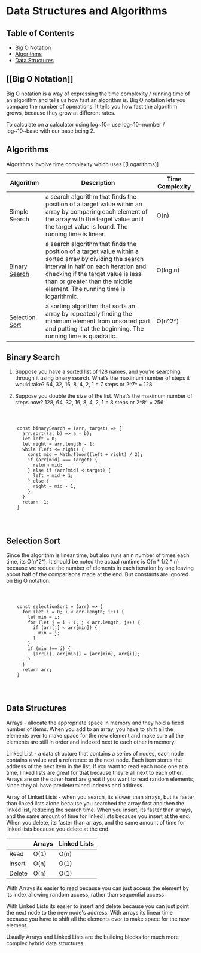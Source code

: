 # Data Structures and Algorithms

## Table of Contents

- [Big O Notation](#big-o-notation)
- [Algorithms](#algorithms)
- [Data Structures](#data-structures)

## [[Big O Notation]]
Big O notation is a way of expressing the time complexity / running time of an algorithm and tells us how fast an algorithm is. Big O notation lets you compare the number of operations. It tells you how fast the algorithm grows, because they grow at different rates.

To calculate on a calculator using log~10~ use log~10~number / log~10~base with our base being 2. 

## Algorithms
Algorithms involve time complexity which uses [[Logarithms]]

| Algorithm | Description | Time Complexity |
| --- | --- | --- |
| Simple Search | a search algorithm that finds the position of a target value within an array by comparing each element of the array with the target value until the target value is found. The running time is linear.| O(n) |
| [Binary Search](#binary-search) | a search algorithm that finds the position of a target value within a sorted array by dividing the search interval in half on each iteration and checking if the target value is less than or greater than the middle element. The running time is logarithmic. | O(log n) |
| [Selection Sort](#selection-sort) | a sorting algorithm that sorts an array by repeatedly finding the minimum element from unsorted part and putting it at the beginning. The running time is quadratic. | O(n^2^) |

## Binary Search

1. Suppose you have a sorted list of 128 names, and you’re searching
through it using binary search. What’s the maximum number of
steps it would take? 64, 32, 16, 8, 4, 2, 1 = 7 steps or 2^7^ = 128

2. Suppose you double the size of the list. What’s the maximum
number of steps now? 128, 64, 32, 16, 8, 4, 2, 1 = 8 steps or 2^8^ = 256


<code>
  <pre>
    const binarySearch = (arr, target) => {
      arr.sort((a, b) => a - b);
      let left = 0;
      let right = arr.length - 1;
      while (left <= right) {
        const mid = Math.floor((left + right) / 2);
        if (arr[mid] === target) {
          return mid;
        } else if (arr[mid] < target) {
          left = mid + 1;
        } else {
          right = mid - 1;
        }
      }
      return -1;
    }
  </pre>
</code>

## Selection Sort 

Since the algorithm is linear time, but also runs an n number of times each time, its O(n^2^). It should be noted the actual runtime is O(n * 1/2 * n) because we reduce the number of elements in each iteration by one leaving about half of the comparisons made at the end. But constants are ignored on Big O notation. 

<code>
  <pre>
    const selectionSort = (arr) => {
      for (let i = 0; i < arr.length; i++) {
        let min = i;
        for (let j = i + 1; j < arr.length; j++) {
          if (arr[j] < arr[min]) {
            min = j;
          }
        }
        if (min !== i) {
          [arr[i], arr[min]] = [arr[min], arr[i]];
        }
      }
      return arr;
    }
  </pre>
</code>

## Data Structures

Arrays - allocate the appropriate space in memory and they hold a fixed number of items. When you add to an array, you have to shift all the elements over to make space for the new element and make sure all the elements are still in order and indexed next to each other in memory. 

Linked List - a data structure that contains a series of nodes, each node contains a value and a reference to the next node. Each item stores the address of the next item in the list. If you want to read each node one at a time, linked lists are great for that because theyre all next to each other. Arrays are on the other hand are great if you want to read random elements, since they all have predetermined indexes and address.

Array of Linked Lists - when you search, its slower than arrays, but its faster than linked lists alone because you searched the array first and then the linked list, reducing the search time. When you insert, its faster than arrays, and the same amount of time for linked lists because you insert at the end. When you delete, its faster than arrays, and the same amount of time for linked lists because you delete at the end.

| | Arrays | Linked Lists |
| --- | --- | --- |
| Read | O(1) | O(n) |
| Insert | O(n) | O(1) |
| Delete | O(n) | O(1) |

With Arrays its easier to read because you can just access the element by its index allowing random access, rather than sequential access.

With Linked Lists its easier to insert and delete because you can just point the next node to the new node's address. With arrays its linear time because you have to shift all the elements over to make space for the new element.

Usually Arrays and Linked Lists are the building blocks for much more complex hybrid data structures. 
